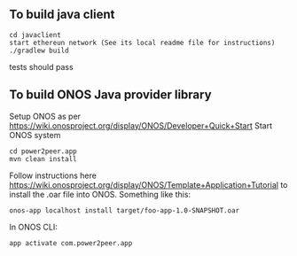 ## To build java client

    cd javaclient
    start ethereun network (See its local readme file for instructions)
    ./gradlew build 

tests should pass


## To build ONOS Java provider library

Setup ONOS as per https://wiki.onosproject.org/display/ONOS/Developer+Quick+Start
Start ONOS system

    cd power2peer.app
    mvn clean install

Follow instructions here https://wiki.onosproject.org/display/ONOS/Template+Application+Tutorial to install the .oar file into ONOS. Something like this:

    onos-app localhost install target/foo-app-1.0-SNAPSHOT.oar

In ONOS CLI:

    app activate com.power2peer.app



